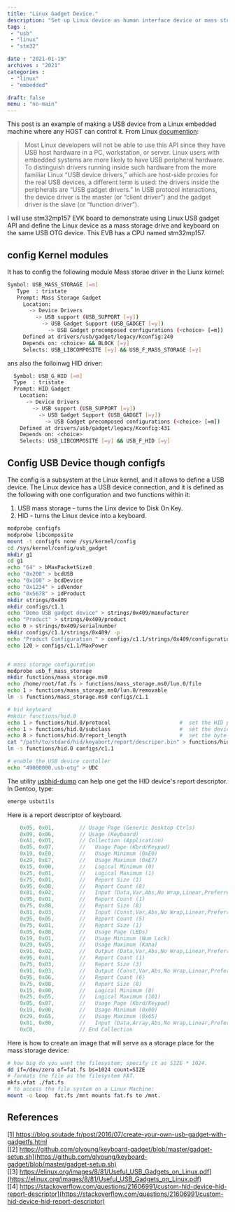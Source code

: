 ```yaml
---
title: "Linux Gadget Device."
description: "Set up Linux device as human interface device or mass storage device."
tags : 
 - "usb"
 - "linux"
 - "stm32"

date : "2021-01-19"
archives : "2021"
categories : 
 - "linux"
 - "embedded"

draft: false
menu : "no-main"
---
```

This post is an example of making a USB device from a Linux embedded machine where any HOST can control it. From Linux [documention](https://www.kernel.org/doc/html/v4.17/driver-api/usb/gadget.html):

>Most Linux developers will not be able to use this API since they have USB host hardware in a PC, workstation, or server. Linux users with embedded systems are more likely to have USB peripheral hardware. To distinguish drivers running inside such hardware from the more familiar Linux “USB device drivers,” which are host-side proxies for the real USB devices, a different term is used: the drivers inside the peripherals are “USB gadget drivers.” In USB protocol interactions, the device driver is the master (or “client driver”) and the gadget driver is the slave (or “function driver”).

I will use stm32mp157 EVK board to demonstrate using Linux USB gadget API and define the Linux device as a mass storage drive and keyboard on the same USB OTG device. This EVB has a CPU named stm32mp157. 

## config Kernel modules
It has to config the following module Mass storae driver in the Liunx kernel:
```bash
Symbol: USB_MASS_STORAGE [=m]                                             
   Type  : tristate                                                          
   Prompt: Mass Storage Gadget                                               
     Location:                                                               
       -> Device Drivers                                                     
         -> USB support (USB_SUPPORT [=y])                                   
           -> USB Gadget Support (USB_GADGET [=y])                           
             -> USB Gadget precomposed configurations (<choice> [=m])        
     Defined at drivers/usb/gadget/legacy/Kconfig:240                        
     Depends on: <choice> && BLOCK [=y]                                      
     Selects: USB_LIBCOMPOSITE [=y] && USB_F_MASS_STORAGE [=y]
```
 ans also the folloinwg HID driver:
 ```bash
   Symbol: USB_G_HID [=m]                                                                                               
   Type  : tristate                                                                                                     
   Prompt: HID Gadget                                                                                                   
     Location:                                                                                                          
       -> Device Drivers                                                                                                
         -> USB support (USB_SUPPORT [=y])                                                                              
           -> USB Gadget Support (USB_GADGET [=y])                                                                      
             -> USB Gadget precomposed configurations (<choice> [=m])                                                   
     Defined at drivers/usb/gadget/legacy/Kconfig:431                                                                   
     Depends on: <choice>                                                                                               
     Selects: USB_LIBCOMPOSITE [=y] && USB_F_HID [=y] 
 ```

## Config USB Device though configfs
The config is a subsystem at the Linux kernel, and it allows to define a USB device. The Linux device has a USB device connection, and it is defined as the following with one configuration and two functions within it:  
1. USB mass storage - turns the Linx device to Disk On Key.  
2. HID - turns the Linux device into a keyboard.  


```bash
modprobe configfs
modprobe libcomposite
mount -t configfs none /sys/kernel/config
cd /sys/kernel/config/usb_gadget
mkdir g1
cd g1
echo "64" > bMaxPacketSize0
echo "0x200" > bcdUSB
echo "0x100" > bcdDevice
echo "0x1234" > idVendor
echo "0x5678" > idProduct
mkdir strings/0x409
mkdir configs/c1.1
echo "Demo USB gadget device" > strings/0x409/manufacturer
echo "Product" > strings/0x409/product
echo 0 > strings/0x409/serialnumber
mkdir configs/c1.1/strings/0x409/ -p
echo "Product Configuration " > configs/c1.1/strings/0x409/configuration
echo 120 > configs/c1.1/MaxPower


# mass storage configuration
modprobe usb_f_mass_storage
mkdir functions/mass_storage.ms0
echo /home/root/fat.fs > functions/mass_storage.ms0/lun.0/file
echo 1 > functions/mass_storage.ms0/lun.0/removable
ln -s functions/mass_storage.ms0 configs/c1.1

# hid keyboard
#mkdir functions/hid.0
echo 1 > functions/hid.0/protocol                      #  set the HID protocol
echo 1 > functions/hid.0/subclass                      #  set the device subclass
echo 8 > functions/hid.0/report_length                 #  set the byte length of HID reports
cat "/path/to/stdard/hid/keyabort/report/descripor.bin" > functions/hid.0/report_desc        
ln -s functions/hid.0 configs/c1.1 

# enable the USB device contoller
echo "49000000.usb-otg" > UDC
```

The utility [usbhid-dump](https://github.com/DIGImend/usbhid-dump) can help one get the HID device's report descriptor. In Gentoo, type:
```bash
emerge usbutils
```
Here is a report descriptor of keyboard.
```c
	0x05, 0x01,        // Usage Page (Generic Desktop Ctrls)
	0x09, 0x06,        // Usage (Keyboard)
	0xA1, 0x01,        // Collection (Application)
	0x05, 0x07,        //   Usage Page (Kbrd/Keypad)
	0x19, 0xE0,        //   Usage Minimum (0xE0)
	0x29, 0xE7,        //   Usage Maximum (0xE7)
	0x15, 0x00,        //   Logical Minimum (0)
	0x25, 0x01,        //   Logical Maximum (1)
	0x75, 0x01,        //   Report Size (1)
	0x95, 0x08,        //   Report Count (8)
	0x81, 0x02,        //   Input (Data,Var,Abs,No Wrap,Linear,Preferred State,No Null Position)
	0x95, 0x01,        //   Report Count (1)
	0x75, 0x08,        //   Report Size (8)
	0x81, 0x03,        //   Input (Const,Var,Abs,No Wrap,Linear,Preferred State,No Null Position)
	0x95, 0x05,        //   Report Count (5)
	0x75, 0x01,        //   Report Size (1)
	0x05, 0x08,        //   Usage Page (LEDs)
	0x19, 0x01,        //   Usage Minimum (Num Lock)
	0x29, 0x05,        //   Usage Maximum (Kana)
	0x91, 0x02,        //   Output (Data,Var,Abs,No Wrap,Linear,Preferred State,No Null Position,Non-volatile)
	0x95, 0x01,        //   Report Count (1)
	0x75, 0x03,        //   Report Size (3)
	0x91, 0x03,        //   Output (Const,Var,Abs,No Wrap,Linear,Preferred State,No Null Position,Non-volatile)
	0x95, 0x06,        //   Report Count (6)
	0x75, 0x08,        //   Report Size (8)
	0x15, 0x00,        //   Logical Minimum (0)
	0x25, 0x65,        //   Logical Maximum (101)
	0x05, 0x07,        //   Usage Page (Kbrd/Keypad)
	0x19, 0x00,        //   Usage Minimum (0x00)
	0x29, 0x65,        //   Usage Maximum (0x65)
	0x81, 0x00,        //   Input (Data,Array,Abs,No Wrap,Linear,Preferred State,No Null Position)
	0xC0,              // End Collection
```


Here is how to create an image that will serve as a storage place for the mass storage device:
```bash
# how big do you want the filesystem; specify it as SIZE * 1024.
dd if=/dev/zero of=fat.fs bs=1024 count=SIZE 
# formats the file as the filesystem FAT.
mkfs.vfat ./fat.fs
# to access the file system on a Linux Machine:
mount -o loop  fat.fs /mnt mounts fat.fs to /mnt.
```



## References
[[1] https://blog.soutade.fr/post/2016/07/create-your-own-usb-gadget-with-gadgetfs.html ](https://blog.soutade.fr/post/2016/07/create-your-own-usb-gadget-with-gadgetfs.html)  
[[2] https://github.com/qlyoung/keyboard-gadget/blob/master/gadget-setup.sh](https://github.com/qlyoung/keyboard-gadget/blob/master/gadget-setup.sh)  
[[3] https://elinux.org/images/8/81/Useful_USB_Gadgets_on_Linux.pdf](https://elinux.org/images/8/81/Useful_USB_Gadgets_on_Linux.pdf)  
[[4] https://stackoverflow.com/questions/21606991/custom-hid-device-hid-report-descriptor](https://stackoverflow.com/questions/21606991/custom-hid-device-hid-report-descriptor)

